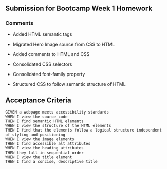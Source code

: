 ## Submission for Bootcamp Week 1 Homework

### Comments

* Added HTML semantic tags

* Migrated Hero Image source from CSS to HTML

* Added comments to HTML and CSS

* Consolidated CSS selectors

* Consolidated font-family property

* Structured CSS to follow semantic structure of HTML

## Acceptance Criteria

```
GIVEN a webpage meets accessibility standards  
WHEN I view the source code  
THEN I find semantic HTML elements  
WHEN I view the structure of the HTML elements  
THEN I find that the elements follow a logical structure independent of styling and positioning  
WHEN I view the image elements  
THEN I find accessible alt attributes  
WHEN I view the heading attributes  
THEN they fall in sequential order  
WHEN I view the title element  
THEN I find a concise, descriptive title
```
